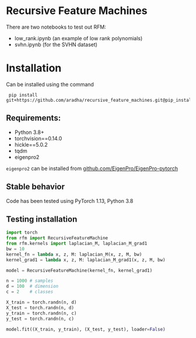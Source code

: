 # Recursive Feature Machines

There are two notebooks to test out RFM: 
- low_rank.ipynb (an example of low rank polynomials)
- svhn.ipynb (for the SVHN dataset)


# Installation

Can be installed using the command
```
 pip install git+https://github.com/aradha/recursive_feature_machines.git@pip_install
```
## Requirements:
- Python 3.8+
- torchvision==0.14.0
- hickle==5.0.2
- tqdm
- eigenpro2

`eigenpro2` can be installed from [github.com/EigenPro/EigenPro-pytorch](https://github.com/EigenPro/EigenPro-pytorch/tree/pytorch)


## Stable behavior
Code has been tested using PyTorch 1.13, Python 3.8

## Testing installation
```python
import torch
from rfm import RecursiveFeatureMachine
from rfm.kernels import laplacian_M, laplacian_M_grad1
bw = 10
kernel_fn = lambda x, z, M: laplacian_M(x, z, M, bw)
kernel_grad1 = lambda x, z, M: laplacian_M_grad1(x, z, M, bw)

model = RecursiveFeatureMachine(kernel_fn, kernel_grad1)

n = 1000 # samples
d = 100  # dimension
c = 2    # classes

X_train = torch.randn(n, d)
X_test = torch.randn(n, d)
y_train = torch.randn(n, c)
y_test = torch.randn(n, c)

model.fit((X_train, y_train), (X_test, y_test), loader=False)
```
